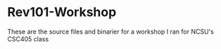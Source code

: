 # Rev101-Workshop

These are the source files and binarier for a workshop I ran for NCSU's CSC405 class
